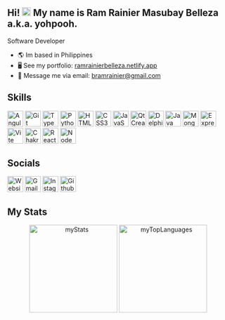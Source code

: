 ## Hi! <img src="https://github.com/user-attachments/assets/bc557440-0389-47e1-affd-692515c10cd9" width="20" height="20"/> My name is Ram Rainier Masubay Belleza a.k.a. yohpooh.
Software Developer
*  🌎 Im based in Philippines
*  🖥 See my portfolio: [ramrainierbelleza.netlify.app](https://ramrainierbelleza.netlify.app)
*  📧 Message me via email: [bramrainier@gmail.com](mailto:bramrainier@gmail.com)

## Skills
<p align="left">
  <a href="https://angular.dev" target="_blank" rel="noreferrer"><img src="https://github.com/user-attachments/assets/02bf8b2b-b946-4f67-a525-8f3da1f240b9" width="36" height="36" alt="Angular" /></a>
  <a href="https://git-scm.com/" target="_blank" rel="noreferrer"><img src="https://github.com/user-attachments/assets/630411d3-09c3-4273-ac41-a2eb1424dc9f" width="36" height="36" alt="Git" /></a>
  <a href="https://www.typescriptlang.org/" target="_blank" rel="noreferrer"><img src="https://github.com/user-attachments/assets/f4fe7fcc-9c24-4acd-9013-961aaf2741f3" width="36" height="36" alt="TypeScript" /></a>
  <a href="https://www.python.org/" target="_blank" rel="noreferrer"><img src="https://github.com/user-attachments/assets/83129b5e-7596-4b88-8a6d-1f081b7ee6a0" width="36" height="36" alt="Python" /></a>
  <a href="https://developer.mozilla.org/en-US/docs/Glossary/HTML5" target="_blank" rel="noreferrer"><img src="https://github.com/user-attachments/assets/6469159f-d75c-4d8c-a229-768bb91e1259" width="36" height="36" alt="HTML5" /></a>
  <a href="https://www.w3.org/TR/CSS/#css" target="_blank" rel="noreferrer"><img src="https://github.com/user-attachments/assets/d4618d5e-76a0-4efb-a527-db12cd03b5ce" width="36" height="36" alt="CSS3" /></a>
  <a href="https://developer.mozilla.org/en-US/docs/Web/JavaScript" target="_blank" rel="noreferrer"><img src="https://github.com/user-attachments/assets/a0a808e5-b878-480f-8ff0-8ddb8714f398" width="36" height="36" alt="JavaScript" /></a>
  <a href="https://www.qt.io/product/development-tools" target="_blank" rel="noreferrer"><img src="https://github.com/user-attachments/assets/953578bb-3ec0-4c5c-8524-272441bfb6f3" width="36" height="36" alt="QtCreator" /></a>
  <a href="https://www.embarcadero.com/products/delphi" target="_blank" rel="noreferrer"><img src="https://github.com/user-attachments/assets/811bc2cc-de50-4129-b1c0-c3bcb632dd39" width="36" height="36" alt="Delphi" /></a>
  <a href="[https://www.qt.io/product/development-tools](https://www.java.com/en/)" target="_blank" rel="noreferrer"><img src="https://github.com/user-attachments/assets/4eaf4095-0a24-47ba-bab6-b6e3c67c9aa3" width="36" height="36" alt="Java" /></a>
  <a href="https://www.mongodb.com" target="_blank" rel="noreferrer"><img src="https://github.com/user-attachments/assets/9e101c68-20a8-4acc-bb14-6165ff631005" width="36" height="36" alt="MongoDB" /></a>
  <a href="https://expressjs.com" target="_blank" rel="noreferrer"><img src="https://github.com/user-attachments/assets/ad882689-e89d-4f75-8e1c-31493dce18ff" width="36" height="36" alt="ExpressJS" /></a>
  <a href="https://vite.dev" target="_blank" rel="noreferrer"><img src="https://github.com/user-attachments/assets/668b9b7b-ece6-466e-bfcd-1567d4c73427" width="36" height="36" alt="Vite" /></a>
  <a href="https://chakra-ui.com" target="_blank" rel="noreferrer"><img src="https://github.com/user-attachments/assets/0ddce361-c99b-4737-b4c0-118a476c5596" width="36" height="36" alt="ChakraUI" /></a>
  <a href="https://react.dev" target="_blank" rel="noreferrer"><img src="https://github.com/user-attachments/assets/1da46036-25cd-418e-9960-ef57d297a966" width="36" height="36" alt="React" /></a>
  <a href="https://nodejs.org/en" target="_blank" rel="noreferrer"><img src="https://github.com/user-attachments/assets/219d4a01-35b0-4c10-b05d-f7c636838969" width="36" height="36" alt="NodeJS" /></a>
</p>

## Socials
<p align="left">
  <a href="https://ramrainierbelleza.netlify.app" target="_blank" rel="noreferrer"><img src="https://github.com/user-attachments/assets/dc430f04-451e-477e-a5a1-23bf5bcfb5f7" width="36" height="36" alt="Website" /></a>
  <a href="mailto:bramrainier@gmail.com" target="_blank" rel="noreferrer"><img src="https://github.com/user-attachments/assets/7cf49dd7-ffac-4a0c-b98c-d8d9f9b8e340" width="36" height="36" alt="Gmail" /></a>
  <a href="https://www.instagram.com" target="_blank" rel="noreferrer"><img src="https://github.com/user-attachments/assets/fb9f6737-82ce-4fed-97dc-692d6c4a76bc" width="36" height="36" alt="Instagram" /></a>
  <a href="https://github.com/yohpooh" target="_blank" rel="noreferrer"><img src="https://github.com/user-attachments/assets/cfc4f91e-410a-485c-b766-59fda65a92a1" width="36" height="36" alt="Github" /></a>
</p>

## My Stats
<div align="center">
  <img alt="myStats" height="200" src="https://github-readme-stats.vercel.app/api?username=yohpooh&show_icons=true&theme=transparent&rank_icon=github" />
  <img alt="myTopLanguages" height="200" src="https://github-readme-stats.vercel.app/api/top-langs/?username=yohpooh&layout=compact&&langs_count=8"/>
</div>
